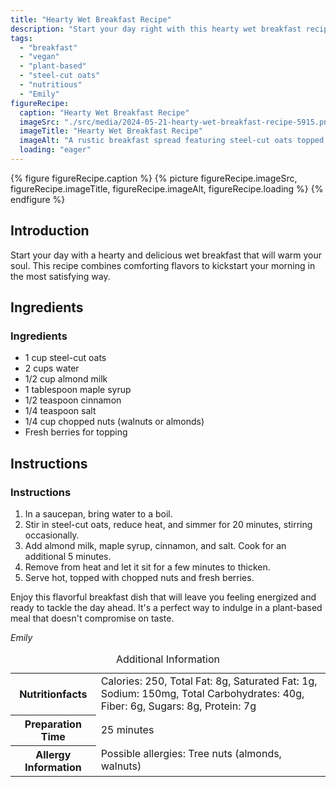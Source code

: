 ```yaml
---
title: "Hearty Wet Breakfast Recipe"
description: "Start your day right with this hearty wet breakfast recipe. Steel-cut oats cooked to perfection and topped with nuts and berries for a nutritious and delicious morning meal."
tags:
  - "breakfast"
  - "vegan"
  - "plant-based"
  - "steel-cut oats"
  - "nutritious"
  - "Emily"
figureRecipe: 
  caption: "Hearty Wet Breakfast Recipe"
  imageSrc: "./src/media/2024-05-21-hearty-wet-breakfast-recipe-5915.png"
  imageTitle: "Hearty Wet Breakfast Recipe"
  imageAlt: "A rustic breakfast spread featuring steel-cut oats topped with nuts and berries on a minimalist table setting."
  loading: "eager"
---
```


{% figure figureRecipe.caption %}
{% picture figureRecipe.imageSrc, figureRecipe.imageTitle, figureRecipe.imageAlt, figureRecipe.loading %}
{% endfigure %}

## Introduction

Start your day with a hearty and delicious wet breakfast that will warm your soul. This recipe combines comforting flavors to kickstart your morning in the most satisfying way.

## Ingredients

### Ingredients
- 1 cup steel-cut oats
- 2 cups water
- 1/2 cup almond milk
- 1 tablespoon maple syrup
- 1/2 teaspoon cinnamon
- 1/4 teaspoon salt
- 1/4 cup chopped nuts (walnuts or almonds)
- Fresh berries for topping

## Instructions

### Instructions
1. In a saucepan, bring water to a boil.
2. Stir in steel-cut oats, reduce heat, and simmer for 20 minutes, stirring occasionally.
3. Add almond milk, maple syrup, cinnamon, and salt. Cook for an additional 5 minutes.
4. Remove from heat and let it sit for a few minutes to thicken.
5. Serve hot, topped with chopped nuts and fresh berries.

Enjoy this flavorful breakfast dish that will leave you feeling energized and ready to tackle the day ahead. It's a perfect way to indulge in a plant-based meal that doesn't compromise on taste.

*Emily*

<table><caption class='sr-only'>Additional Information</caption><tr><th>Nutritionfacts</th><td>Calories: 250, Total Fat: 8g, Saturated Fat: 1g, Sodium: 150mg, Total Carbohydrates: 40g, Fiber: 6g, Sugars: 8g, Protein: 7g&nbsp;</td></tr><tr><th>Preparation Time</th><td>25 minutes&nbsp;</td></tr><tr><th>Allergy Information</th><td>Possible allergies: Tree nuts (almonds, walnuts)&nbsp;</td></tr></table>

